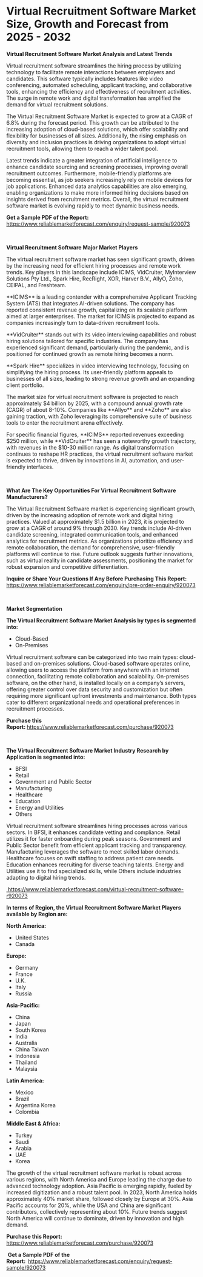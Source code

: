 <p><h1>Virtual Recruitment Software Market Size, Growth and Forecast from 2025 - 2032</h1></p><p><strong>Virtual Recruitment Software Market Analysis and Latest Trends</strong></p>
<p><p>Virtual recruitment software streamlines the hiring process by utilizing technology to facilitate remote interactions between employers and candidates. This software typically includes features like video conferencing, automated scheduling, applicant tracking, and collaborative tools, enhancing the efficiency and effectiveness of recruitment activities. The surge in remote work and digital transformation has amplified the demand for virtual recruitment solutions.</p><p>The Virtual Recruitment Software Market is expected to grow at a CAGR of 6.8% during the forecast period. This growth can be attributed to the increasing adoption of cloud-based solutions, which offer scalability and flexibility for businesses of all sizes. Additionally, the rising emphasis on diversity and inclusion practices is driving organizations to adopt virtual recruitment tools, allowing them to reach a wider talent pool.</p><p>Latest trends indicate a greater integration of artificial intelligence to enhance candidate sourcing and screening processes, improving overall recruitment outcomes. Furthermore, mobile-friendly platforms are becoming essential, as job seekers increasingly rely on mobile devices for job applications. Enhanced data analytics capabilities are also emerging, enabling organizations to make more informed hiring decisions based on insights derived from recruitment metrics. Overall, the virtual recruitment software market is evolving rapidly to meet dynamic business needs.</p></p>
<p><strong>Get a Sample PDF of the Report:&nbsp;</strong> <a href="https://www.reliablemarketforecast.com/enquiry/request-sample/920073?utm_campaign=3189&utm_medium=2&utm_source=Github&utm_content=ia&utm_term=17042025&utm_id=virtual-recruitment-software">https://www.reliablemarketforecast.com/enquiry/request-sample/920073</a></p>
<p>&nbsp;</p>
<p><strong>Virtual Recruitment Software Major Market Players</strong></p>
<p><p>The virtual recruitment software market has seen significant growth, driven by the increasing need for efficient hiring processes and remote work trends. Key players in this landscape include ICIMS, VidCruiter, MyInterview Solutions Pty Ltd., Spark Hire, RecRight, XOR, Harver B.V., AllyO, Zoho, CEIPAL, and Freshteam.</p><p>**ICIMS** is a leading contender with a comprehensive Applicant Tracking System (ATS) that integrates AI-driven solutions. The company has reported consistent revenue growth, capitalizing on its scalable platform aimed at larger enterprises. The market for ICIMS is projected to expand as companies increasingly turn to data-driven recruitment tools.</p><p>**VidCruiter** stands out with its video interviewing capabilities and robust hiring solutions tailored for specific industries. The company has experienced significant demand, particularly during the pandemic, and is positioned for continued growth as remote hiring becomes a norm.</p><p>**Spark Hire** specializes in video interviewing technology, focusing on simplifying the hiring process. Its user-friendly platform appeals to businesses of all sizes, leading to strong revenue growth and an expanding client portfolio.</p><p>The market size for virtual recruitment software is projected to reach approximately $4 billion by 2025, with a compound annual growth rate (CAGR) of about 8-10%. Companies like **Allyo** and **Zoho** are also gaining traction, with Zoho leveraging its comprehensive suite of business tools to enter the recruitment arena effectively.</p><p>For specific financial figures, **ICIMS** reported revenues exceeding $250 million, while **VidCruiter** has seen a noteworthy growth trajectory, with revenues in the $10-30 million range. As digital transformation continues to reshape HR practices, the virtual recruitment software market is expected to thrive, driven by innovations in AI, automation, and user-friendly interfaces.</p></p>
<p>&nbsp;</p>
<p><strong>What Are The Key Opportunities For Virtual Recruitment Software Manufacturers?</strong></p>
<p><p>The Virtual Recruitment Software market is experiencing significant growth, driven by the increasing adoption of remote work and digital hiring practices. Valued at approximately $1.5 billion in 2023, it is projected to grow at a CAGR of around 9% through 2030. Key trends include AI-driven candidate screening, integrated communication tools, and enhanced analytics for recruitment metrics. As organizations prioritize efficiency and remote collaboration, the demand for comprehensive, user-friendly platforms will continue to rise. Future outlook suggests further innovations, such as virtual reality in candidate assessments, positioning the market for robust expansion and competitive differentiation.</p></p>
<p><strong>Inquire or Share Your Questions If Any Before Purchasing This Report:</strong> <a href="https://www.reliablemarketforecast.com/enquiry/pre-order-enquiry/920073?utm_campaign=3189&utm_medium=2&utm_source=Github&utm_content=ia&utm_term=17042025&utm_id=virtual-recruitment-software">https://www.reliablemarketforecast.com/enquiry/pre-order-enquiry/920073</a></p>
<p>&nbsp;</p>
<p><strong>Market Segmentation</strong></p>
<p><strong>The Virtual Recruitment Software Market Analysis by types is segmented into:</strong></p>
<p><ul><li>Cloud-Based</li><li>On-Premises</li></ul></p>
<p><p>Virtual recruitment software can be categorized into two main types: cloud-based and on-premises solutions. Cloud-based software operates online, allowing users to access the platform from anywhere with an internet connection, facilitating remote collaboration and scalability. On-premises software, on the other hand, is installed locally on a company’s servers, offering greater control over data security and customization but often requiring more significant upfront investments and maintenance. Both types cater to different organizational needs and operational preferences in recruitment processes.</p></p>
<p><strong>Purchase this Report:&nbsp;</strong><a href="https://www.reliablemarketforecast.com/purchase/920073?utm_campaign=3189&utm_medium=2&utm_source=Github&utm_content=ia&utm_term=17042025&utm_id=virtual-recruitment-software">https://www.reliablemarketforecast.com/purchase/920073</a></p>
<p>&nbsp;</p>
<p><strong>The Virtual Recruitment Software Market Industry Research by Application is segmented into:</strong></p>
<p><ul><li>BFSI</li><li>Retail</li><li>Government and Public Sector</li><li>Manufacturing</li><li>Healthcare</li><li>Education</li><li>Energy and Utilities</li><li>Others</li></ul></p>
<p><p>Virtual recruitment software streamlines hiring processes across various sectors. In BFSI, it enhances candidate vetting and compliance. Retail utilizes it for faster onboarding during peak seasons. Government and Public Sector benefit from efficient applicant tracking and transparency. Manufacturing leverages the software to meet skilled labor demands. Healthcare focuses on swift staffing to address patient care needs. Education enhances recruiting for diverse teaching talents. Energy and Utilities use it to find specialized skills, while Others include industries adapting to digital hiring trends.</p></p>
<p><a href="https://www.reliablemarketforecast.com/virtual-recruitment-software-r920073?utm_campaign=3189&utm_medium=2&utm_source=Github&utm_content=ia&utm_term=17042025&utm_id=virtual-recruitment-software">&nbsp;https://www.reliablemarketforecast.com/virtual-recruitment-software-r920073</a></p>
<p><strong>In terms of Region, the Virtual Recruitment Software Market Players available by Region are:</strong></p>
<p>
    <p> <strong> North America: </strong>
        <ul>
            <li>United States</li>
            <li>Canada</li>
        </ul>
        </p> 
    <p> <strong> Europe: </strong>
        <ul>
            <li>Germany</li>
            <li>France</li>
            <li>U.K.</li>
            <li>Italy</li>
            <li>Russia</li>
        </ul>
        </p> 
    <p> <strong> Asia-Pacific: </strong>
        <ul>
            <li>China</li>
            <li>Japan</li>
            <li>South Korea</li>
            <li>India</li>
            <li>Australia</li>
            <li>China Taiwan</li>
            <li>Indonesia</li>
            <li>Thailand</li>
            <li>Malaysia</li>
        </ul>
        </p> 
    <p> <strong> Latin America: </strong>
        <ul>
            <li>Mexico</li>
            <li>Brazil</li>
            <li>Argentina Korea</li>
            <li>Colombia</li>
        </ul>
        </p> 
    <p> <strong> Middle East & Africa: </strong>
        <ul>
            <li>Turkey</li>
            <li>Saudi</li>
            <li>Arabia</li>
            <li>UAE</li>
            <li>Korea</li>
        </ul>
    </p>
    </p>
<p><p>The growth of the virtual recruitment software market is robust across various regions, with North America and Europe leading the charge due to advanced technology adoption. Asia Pacific is emerging rapidly, fueled by increased digitization and a robust talent pool. In 2023, North America holds approximately 40% market share, followed closely by Europe at 30%. Asia Pacific accounts for 20%, while the USA and China are significant contributors, collectively representing about 10%. Future trends suggest North America will continue to dominate, driven by innovation and high demand.</p></p>
<p><strong>Purchase this Report: </strong><a href="https://www.reliablemarketforecast.com/purchase/920073?utm_campaign=3189&utm_medium=2&utm_source=Github&utm_content=ia&utm_term=17042025&utm_id=virtual-recruitment-software">https://www.reliablemarketforecast.com/purchase/920073</a></p>
<p>&nbsp;<strong>Get a Sample PDF of the Report:&nbsp;&nbsp;</strong><a href="https://www.reliablemarketforecast.com/enquiry/request-sample/920073?utm_campaign=3189&utm_medium=2&utm_source=Github&utm_content=ia&utm_term=17042025&utm_id=virtual-recruitment-software">https://www.reliablemarketforecast.com/enquiry/request-sample/920073</a></p>
<p><strong></strong></p>
<p><p></p><p></p><p></p></p>